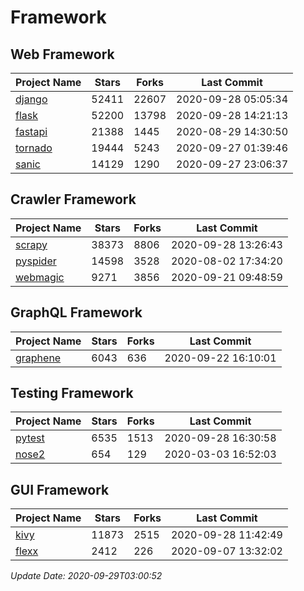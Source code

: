 # Framework

## Web Framework

| Project Name | Stars | Forks | Last Commit |
| ------------ | ----- | ----- | ----------- |
| [django](https://github.com/django/django) | 52411 | 22607 | 2020-09-28 05:05:34 |
| [flask](https://github.com/pallets/flask) | 52200 | 13798 | 2020-09-28 14:21:13 |
| [fastapi](https://github.com/tiangolo/fastapi) | 21388 | 1445 | 2020-08-29 14:30:50 |
| [tornado](https://github.com/tornadoweb/tornado) | 19444 | 5243 | 2020-09-27 01:39:46 |
| [sanic](https://github.com/huge-success/sanic) | 14129 | 1290 | 2020-09-27 23:06:37 |

## Crawler Framework

| Project Name | Stars | Forks | Last Commit |
| ------------ | ----- | ----- | ----------- |
| [scrapy](https://github.com/scrapy/scrapy) | 38373 | 8806 | 2020-09-28 13:26:43 |
| [pyspider](https://github.com/binux/pyspider) | 14598 | 3528 | 2020-08-02 17:34:20 |
| [webmagic](https://github.com/code4craft/webmagic) | 9271 | 3856 | 2020-09-21 09:48:59 |

## GraphQL Framework

| Project Name | Stars | Forks | Last Commit |
| ------------ | ----- | ----- | ----------- |
| [graphene](https://github.com/graphql-python/graphene) | 6043 | 636 | 2020-09-22 16:10:01 |

## Testing Framework

| Project Name | Stars | Forks | Last Commit |
| ------------ | ----- | ----- | ----------- |
| [pytest](https://github.com/pytest-dev/pytest) | 6535 | 1513 | 2020-09-28 16:30:58 |
| [nose2](https://github.com/nose-devs/nose2) | 654 | 129 | 2020-03-03 16:52:03 |

## GUI Framework

| Project Name | Stars | Forks | Last Commit |
| ------------ | ----- | ----- | ----------- |
| [kivy](https://github.com/kivy/kivy) | 11873 | 2515 | 2020-09-28 11:42:49 |
| [flexx](https://github.com/flexxui/flexx) | 2412 | 226 | 2020-09-07 13:32:02 |

*Update Date: 2020-09-29T03:00:52*